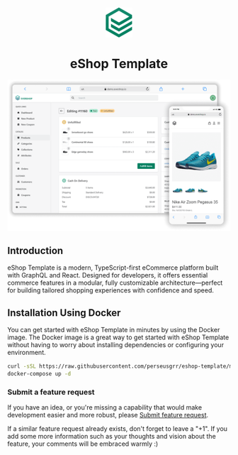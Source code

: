 <p>&nbsp;&nbsp;&nbsp;&nbsp;&nbsp;&nbsp;</p>
<p align="center">
<img width="60" height="68" alt="eShop Template Logo" src="https://raw.githubusercontent.com/perseusgrr/eshop-template/main/.github/images/logo-green.png"/>
</p>
<p align="center">
  <h1 align="center">eShop Template</h1>
</p>

<p align="center">
<img alt="eShop Template" width="950" src="https://raw.githubusercontent.com/perseusgrr/eshop-template/main/.github/images/banner.png"/>
</p>

## Introduction

eShop Template is a modern, TypeScript-first eCommerce platform built with GraphQL and React. Designed for developers, it offers essential commerce features in a modular, fully customizable architecture—perfect for building tailored shopping experiences with confidence and speed.

## Installation Using Docker


You can get started with eShop Template in minutes by using the Docker image. The Docker image is a great way to get started with eShop Template without having to worry about installing dependencies or configuring your environment.

```bash
curl -sSL https://raw.githubusercontent.com/perseusgrr/eshop-template/main/docker-compose.yml > docker-compose.yml
docker-compose up -d
```

### Submit a feature request

If you have an idea, or you're missing a capability that would make development easier and more robust, please [Submit feature request](https://github.com/perseusgrr/eshop-template/issues/new).

If a similar feature request already exists, don't forget to leave a "+1".
If you add some more information such as your thoughts and vision about the feature, your comments will be embraced warmly :)
